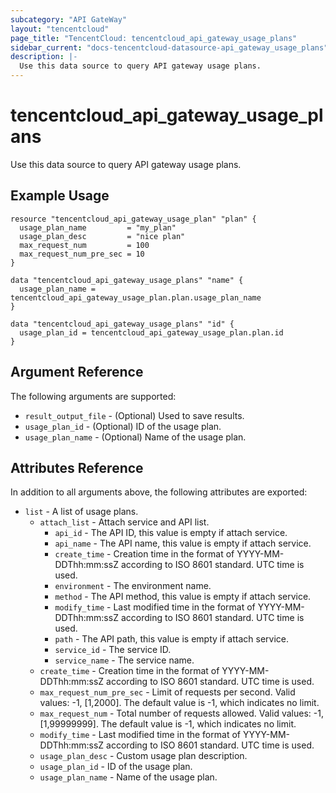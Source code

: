```yaml
---
subcategory: "API GateWay"
layout: "tencentcloud"
page_title: "TencentCloud: tencentcloud_api_gateway_usage_plans"
sidebar_current: "docs-tencentcloud-datasource-api_gateway_usage_plans"
description: |-
  Use this data source to query API gateway usage plans.
---
```


# tencentcloud_api_gateway_usage_plans

Use this data source to query API gateway usage plans.

## Example Usage

```hcl
resource "tencentcloud_api_gateway_usage_plan" "plan" {
  usage_plan_name         = "my_plan"
  usage_plan_desc         = "nice plan"
  max_request_num         = 100
  max_request_num_pre_sec = 10
}

data "tencentcloud_api_gateway_usage_plans" "name" {
  usage_plan_name = tencentcloud_api_gateway_usage_plan.plan.usage_plan_name
}

data "tencentcloud_api_gateway_usage_plans" "id" {
  usage_plan_id = tencentcloud_api_gateway_usage_plan.plan.id
}
```

## Argument Reference

The following arguments are supported:

* `result_output_file` - (Optional) Used to save results.
* `usage_plan_id` - (Optional) ID of the usage plan.
* `usage_plan_name` - (Optional) Name of the usage plan.

## Attributes Reference

In addition to all arguments above, the following attributes are exported:

* `list` - A list of usage plans.
  * `attach_list` - Attach service and API list.
    * `api_id` - The API ID, this value is empty if attach service.
    * `api_name` - The API name, this value is empty if attach service.
    * `create_time` - Creation time in the format of YYYY-MM-DDThh:mm:ssZ according to ISO 8601 standard. UTC time is used.
    * `environment` - The environment name.
    * `method` - The API method, this value is empty if attach service.
    * `modify_time` - Last modified time in the format of YYYY-MM-DDThh:mm:ssZ according to ISO 8601 standard. UTC time is used.
    * `path` - The API path, this value is empty if attach service.
    * `service_id` - The service ID.
    * `service_name` - The service name.
  * `create_time` - Creation time in the format of YYYY-MM-DDThh:mm:ssZ according to ISO 8601 standard. UTC time is used.
  * `max_request_num_pre_sec` - Limit of requests per second. Valid values: -1, [1,2000]. The default value is -1, which indicates no limit.
  * `max_request_num` - Total number of requests allowed. Valid values: -1, [1,99999999]. The default value is -1, which indicates no limit.
  * `modify_time` - Last modified time in the format of YYYY-MM-DDThh:mm:ssZ according to ISO 8601 standard. UTC time is used.
  * `usage_plan_desc` - Custom usage plan description.
  * `usage_plan_id` - ID of the usage plan.
  * `usage_plan_name` - Name of the usage plan.


